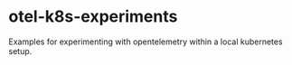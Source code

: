 # otel-k8s-experiments
Examples for experimenting with opentelemetry within a local kubernetes setup.
